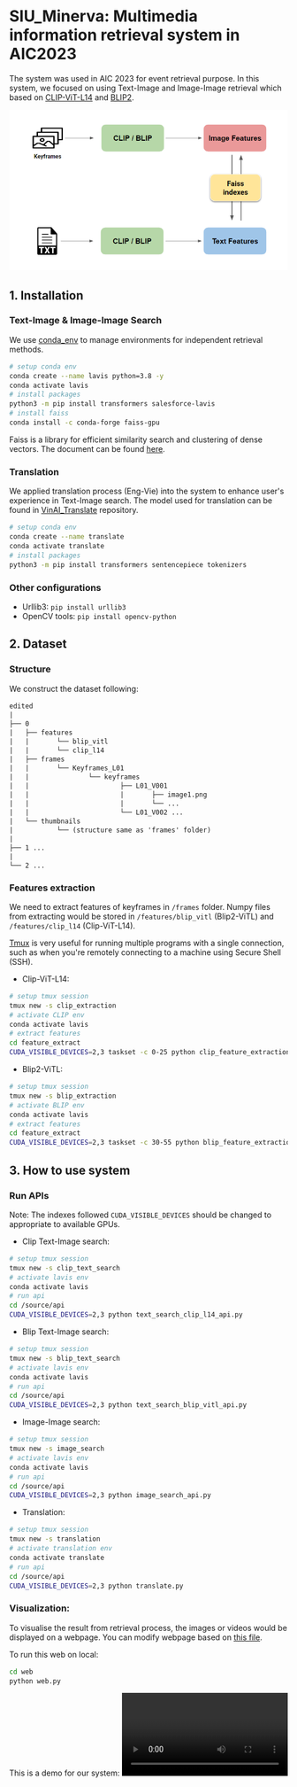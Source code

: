 # SIU_Minerva: Multimedia information retrieval system in AIC2023

The system was used in AIC 2023 for event retrieval purpose. In this system, we focused on using Text-Image and Image-Image retrieval which based on [CLIP-ViT-L14](https://huggingface.co/docs/transformers/model_doc/clip) and [BLIP2](https://github.com/salesforce/LAVIS/tree/main/projects/blip2).

<p align="center">
<img src="./doc/pipeline.png">
</p>

## 1. Installation
### Text-Image & Image-Image Search
We use [conda_env](https://conda.io/projects/conda/en/latest/user-guide/tasks/manage-environments.html#activating-an-environment) to manage environments for independent retrieval methods.

```bash
# setup conda env
conda create --name lavis python=3.8 -y
conda activate lavis
# install packages
python3 -m pip install transformers salesforce-lavis
# install faiss
conda install -c conda-forge faiss-gpu
```

Faiss is a library for efficient similarity search and clustering of dense vectors. The document can be found [here](https://github.com/facebookresearch/faiss/wiki).

### Translation
We applied translation process (Eng-Vie) into the system to enhance user's experience in Text-Image search. The model used for translation can be found in [VinAI_Translate](https://github.com/VinAIResearch/VinAI_Translate) repository.

```bash
# setup conda env
conda create --name translate
conda activate translate
# install packages
python3 -m pip install transformers sentencepiece tokenizers
```

### Other configurations
+ Urllib3: ```pip install urllib3``` 
+ OpenCV tools: ```pip install opencv-python```


## 2. Dataset

### Structure
We construct the dataset following:
```
edited
|
├── 0
|   ├── features
|   |       └── blip_vitl
|   |       └── clip_l14
|   ├── frames
|   |       └── Keyframes_L01
|   |               └── keyframes
|   |                       ├── L01_V001
|   |                       |       ├── image1.png
|   |                       |       └── ...
|   |                       └── L01_V002 ...
|   └── thumbnails
|           └── (structure same as 'frames' folder)
|
├── 1 ...
|
└── 2 ...
```

### Features extraction
We need to extract features of keyframes in `/frames` folder. Numpy files from extracting would be stored in `/features/blip_vitl` (Blip2-ViTL) and `/features/clip_l14` (Clip-ViT-L14).

[Tmux](https://tmuxcheatsheet.com/) is very useful for running multiple programs with a single connection, such as when you're remotely connecting to a machine using Secure Shell (SSH).

+ Clip-ViT-L14:
```bash
# setup tmux session
tmux new -s clip_extraction
# activate CLIP env
conda activate lavis
# extract features
cd feature_extract
CUDA_VISIBLE_DEVICES=2,3 taskset -c 0-25 python clip_feature_extraction.py
```
+ Blip2-ViTL:
```bash
# setup tmux session
tmux new -s blip_extraction
# activate BLIP env
conda activate lavis
# extract features
cd feature_extract
CUDA_VISIBLE_DEVICES=2,3 taskset -c 30-55 python blip_feature_extraction.py
```

 ## 3. How to use system

 ### Run APIs
 Note: The indexes followed `CUDA_VISIBLE_DEVICES` should be changed to appropriate to available GPUs.
 + Clip Text-Image search:
 ```bash
# setup tmux session
tmux new -s clip_text_search
# activate lavis env
conda activate lavis
# run api
cd /source/api
CUDA_VISIBLE_DEVICES=2,3 python text_search_clip_l14_api.py
 ```

 + Blip Text-Image search:
```bash
# setup tmux session
tmux new -s blip_text_search
# activate lavis env
conda activate lavis
# run api
cd /source/api
CUDA_VISIBLE_DEVICES=2,3 python text_search_blip_vitl_api.py
 ```

 + Image-Image search:
```bash
# setup tmux session
tmux new -s image_search
# activate lavis env
conda activate lavis
# run api
cd /source/api
CUDA_VISIBLE_DEVICES=2,3 python image_search_api.py
 ```

 + Translation:
```bash
# setup tmux session
tmux new -s translation
# activate translation env
conda activate translate
# run api
cd /source/api
CUDA_VISIBLE_DEVICES=2,3 python translate.py
```

### Visualization:
To visualise the result from retrieval process, the images or videos would be displayed on a webpage. You can modify webpage based on [this file](web/templates/web.html).

To run this web on local:
```bash
cd web
python web.py
```

This is a demo for our system:
<video control autoplay src="./doc/demo.mp4" type="video/mp4"></video>


